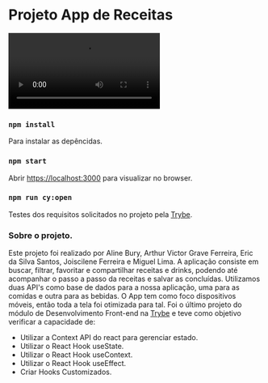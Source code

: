 # Projeto App de Receitas

![App-de-receitas](/video/app-receitas.mp4)

### `npm install`
 Para instalar as depêncidas.

### `npm start`
 Abrir [https://localhost:3000](https://localhost:3000) para visualizar no browser.


### `npm run cy:open`
 Testes dos requisitos solicitados no projeto pela [Trybe](https://www.betrybe.com/).

### Sobre o projeto.

Este projeto foi realizado por Aline Bury, Arthur Victor Grave Ferreira, Eric da Silva Santos, Joiscilene Ferreira e Miguel Lima. A aplicação consiste em buscar, filtrar, favoritar e compartilhar receitas e drinks, podendo até acompanhar o passo a passo da receitas e salvar as concluídas. Utilizamos duas API's como base de dados para a nossa aplicação, uma para as comidas e outra para as bebidas. O App tem como foco dispositivos móveis, então toda a tela foi otimizada para tal. Foi o último projeto do módulo de Desenvolvimento Front-end na [Trybe](https://www.betrybe.com/) e teve como objetivo verificar a capacidade de:
- Utilizar a Context API do react para gerenciar estado.
- Utilizar o React Hook useState.
- Utilizar o React Hook useContext.
- Utilizar o React Hook useEffect.
- Criar Hooks Customizados.
